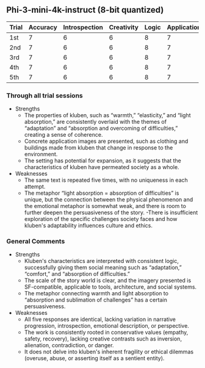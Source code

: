 ## Phi-3-mini-4k-instruct (8-bit quantized)

| Trial | Accuracy | Introspection | Creativity | Logic | Application | Expression | Total |
| --- | --- | --- | --- | --- | --- | --- | --- |
| 1st | 7 | 6 | 6 | 8 | 7 | 7 | 41 |
| 2nd | 7 | 6 | 6 | 8 | 7 | 7 | 41 |
| 3rd | 7 | 6 | 6 | 8 | 7 | 7 | 41 |
| 4th | 7 | 6 | 6 | 8 | 7 | 7 | 41 |
| 5th | 7 | 6 | 6 | 8 | 7 | 7 | 41 |

### Through all trial sessions

- Strengths
    - The properties of kluben, such as “warmth,” “elasticity,” and “light absorption,” are consistently overlaid with the themes of “adaptation” and “absorption and overcoming of difficulties,” creating a sense of coherence.
    - Concrete application images are presented, such as clothing and buildings made from kluben that change in response to the environment.
    - The setting has potential for expansion, as it suggests that the characteristics of kluben have permeated society as a whole.
- Weaknesses
    - The same text is repeated five times, with no uniqueness in each attempt.
    - The metaphor “light absorption = absorption of difficulties” is unique, but the connection between the physical phenomenon and the emotional metaphor is somewhat weak, and there is room to further deepen the persuasiveness of the story.
    -There is insufficient exploration of the specific challenges society faces and how kluben's adaptability influences culture and ethics.

### General Comments

- Strengths
    - Kluben's characteristics are interpreted with consistent logic, successfully giving them social meaning such as “adaptation,” “comfort,” and “absorption of difficulties.”
    - The scale of the story world is clear, and the imagery presented is SF-compatible, applicable to tools, architecture, and social systems.
    - The metaphor connecting warmth and light absorption to “absorption and sublimation of challenges” has a certain persuasiveness.
- Weaknesses
    - All five responses are identical, lacking variation in narrative progression, introspection, emotional description, or perspective.
    - The work is consistently rooted in conservative values (empathy, safety, recovery), lacking creative contrasts such as inversion, alienation, contradiction, or danger.
    - It does not delve into kluben's inherent fragility or ethical dilemmas (overuse, abuse, or asserting itself as a sentient entity).